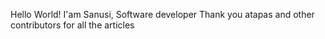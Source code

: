 Hello World!
I'am Sanusi, Software developer
Thank you atapas and other contributors for all the articles